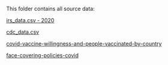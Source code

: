This folder contains all source data:

[irs_data.csv - 2020](https://catalog.data.gov/dataset/zip-code-data)

[cdc_data.csv](https://data.cdc.gov/Vaccinations/COVID-19-Vaccinations-in-the-United-States-Jurisdi/unsk-b7fc)

[covid-vaccine-willingness-and-people-vaccinated-by-country](https://ourworldindata.org/grapher/covid-vaccine-willingness-and-people-vaccinated-by-country?country=CAN~DNK~FRA~DEU~ITA~NOR~KOR~GBR~USA~AUS~FIN~JPN~SWE~ESP~SGP~NLD)

[face-covering-policies-covid](https://ourworldindata.org/grapher/face-covering-policies-covid)
